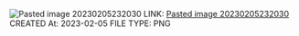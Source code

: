 ![Pasted image 20230205232030](Pasted%20image%2020230205232030.png)
LINK: [Pasted image 20230205232030](Pasted%20image%2020230205232030.png)
CREATED At: 2023-02-05
FILE TYPE: PNG
